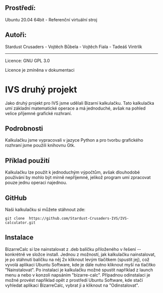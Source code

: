 Prostředí:
-----------

Ubuntu 20.04 64bit - Referenční virtuální stroj

Autoři:
-----------

Stardust Crusaders
	- Vojtěch Bůbela <xbubel08>
	- Vojtěch Fiala <xfiala61>
	- Tadeáš Vintrlík <xvintr08>

--------------
Licence:
GNU GPL 3.0

Licence je zmíněna v dokumentaci

# IVS druhý projekt
Jako druhý projekt pro IVS jsme udělali Bizarní kalkulačku. Tato kalkulačka umí
základní matematické operace a má jednoduché, avšak na pohled velice příjemné
grafické rozhraní.

## Podrobnosti
Kalkulačku jsme vypracovali v jazyce Python a pro tvorbu grafického rozhraní jsme použili
knihovnu Gtk. 

## Příklad použití
Kalkulačku lze použít k jednoduchým výpočtům, avšak dlouhodobé používání by mohlo
být mírně nepříjemné, jelikož program umí zpracovat pouze jednu operaci najednou.

## GitHub
Naši kalkulačku si můžete stáhnout zde:

`git clone  https://github.com/Stardust-Crusaders-IVS/IVS-calculator.git`

## Instalace
BizarreCalc si lze nainstalovat z .deb balíčku přiloženého v řešení -- konkrétně ve složce install.
Jednou z možností, jak kalkulačku nainstalovat, je po stáhnutí balíčku na něj 2x kliknout levým
tlačítkem (spustit jej), což vyvolá aplikaci Ubuntu Software, kde je dále nutno kliknout myší na
tlačítko "Nainstalovat". Po instalaci je kalkulačku možné spustit například z launch menu
a nebo v konzoli napsáním "bizarre-calc". Případnou odinstalaci je možné provést například
opět z prostředí Ubuntu Software, kde stačí vyhledat aplikaci BizarreCalc, vybrat ji a kliknout 
na "Odinstalovat".

